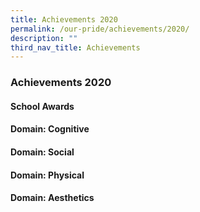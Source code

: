 ```yaml
---
title: Achievements 2020
permalink: /our-pride/achievements/2020/
description: ""
third_nav_title: Achievements
---
```

### **Achievements 2020**
#### **School Awards**
#### **Domain: Cognitive**
#### **Domain: Social**
#### **Domain: Physical**
#### **Domain: Aesthetics**